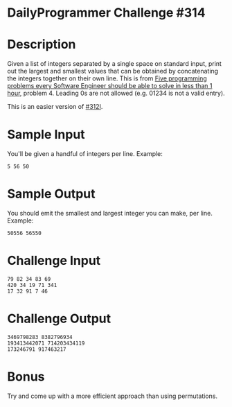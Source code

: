 # DailyProgrammer Challenge #314
# Description

Given a list of integers separated by a single space on standard input, print out the largest and smallest values that can be obtained by concatenating the integers together on their own line. This is from [Five programming problems every Software Engineer should be able to solve in less than 1 hour](http://www.shiftedup.com/2015/05/07/five-programming-problems-every-software-engineer-should-be-able-to-solve-in-less-than-1-hour), problem 4. Leading 0s are not allowed (e.g. 01234 is not a valid entry). 

This is an easier version of [#312I](https://www.reddit.com/r/dailyprogrammer/comments/67q3s6/20170426_challenge_312_intermediate_next_largest/?utm_content=title&utm_medium=hot&utm_source=reddit&utm_name=dailyprogrammer).

# Sample Input

You'll be given a handful of integers per line. Example:

	5 56 50

# Sample Output

You should emit the smallest and largest integer you can make, per line. Example:

	50556 56550

# Challenge Input

	79 82 34 83 69
	420 34 19 71 341
	17 32 91 7 46

# Challenge Output

	3469798283 8382796934
	193413442071 714203434119
	173246791 917463217

# Bonus
Try and come up with a more efficient approach than using permutations. 
